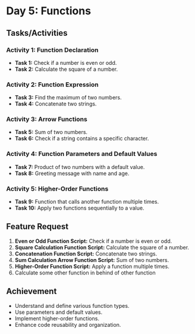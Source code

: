 # Day 5: Functions

## Tasks/Activities

### Activity 1: Function Declaration
- **Task 1:** Check if a number is even or odd.
- **Task 2:** Calculate the square of a number.

### Activity 2: Function Expression
- **Task 3:** Find the maximum of two numbers.
- **Task 4:** Concatenate two strings.

### Activity 3: Arrow Functions
- **Task 5:** Sum of two numbers.
- **Task 6:** Check if a string contains a specific character.

### Activity 4: Function Parameters and Default Values
- **Task 7:** Product of two numbers with a default value.
- **Task 8:** Greeting message with name and age.

### Activity 5: Higher-Order Functions
- **Task 9:** Function that calls another function multiple times.
- **Task 10:** Apply two functions sequentially to a value.

## Feature Request

1. **Even or Odd Function Script:** Check if a number is even or odd.
2. **Square Calculation Function Script:** Calculate the square of a number.
3. **Concatenation Function Script:** Concatenate two strings.
4. **Sum Calculation Arrow Function Script:** Sum of two numbers.
5. **Higher-Order Function Script:** Apply a function multiple times.
6. Calculate some other function in behind of other function 

## Achievement

- Understand and define various function types.
- Use parameters and default values.
- Implement higher-order functions.
- Enhance code reusability and organization.
